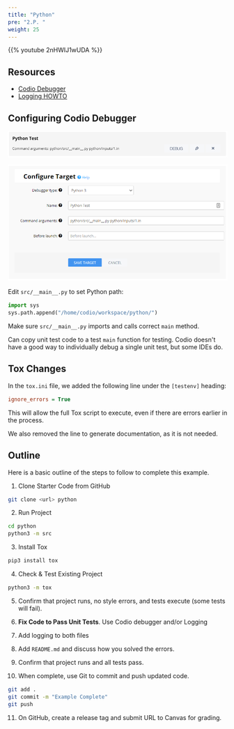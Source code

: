 ```yaml
---
title: "Python"
pre: "2.P. "
weight: 25
---
```


{{% youtube 2nHWIJ1wUDA %}}

## Resources

* [Codio Debugger](https://docs.codio.com/project/ide/features/#debugging)
* [Logging HOWTO](https://docs.python.org/3/howto/logging.html)

## Configuring Codio Debugger

![Python](/images/e5/python.png)

![Python 2](/images/e5/python2.png)

Edit `src/__main__.py` to set Python path:

```python
import sys
sys.path.append("/home/codio/workspace/python/")
```

Make sure `src/__main__.py` imports and calls correct `main` method. 

Can copy unit test code to a test `main` function for testing. Codio doesn't have a good way to individually debug a single unit test, but some IDEs do.

## Tox Changes

In the `tox.ini` file, we added the following line under the `[testenv]` heading:

```ini
ignore_errors = True
```

This will allow the full Tox script to execute, even if there are errors earlier in the process.

We also removed the line to generate documentation, as it is not needed.
## Outline

Here is a basic outline of the steps to follow to complete this example.

1. Clone Starter Code from GitHub

```bash
git clone <url> python
```

2. Run Project

```bash
cd python
python3 -m src
```

3. Install Tox

```bash
pip3 install tox
```

4. Check & Test Existing Project

```bash
python3 -m tox
```

5. Confirm that project runs, no style errors, and tests execute (some tests will fail). 

6. **Fix Code to Pass Unit Tests**. Use Codio debugger and/or Logging

7. Add logging to both files

8. Add `README.md` and discuss how you solved the errors.

9. Confirm that project runs and all tests pass.

10. When complete, use Git to commit and push updated code. 

```bash
git add .
git commit -m "Example Complete"
git push
```

11. On GitHub, create a release tag and submit URL to Canvas for grading. 